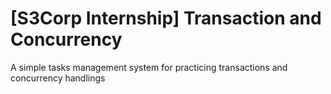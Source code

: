 # [S3Corp Internship] Transaction and Concurrency
A simple tasks management system for practicing transactions and concurrency handlings
